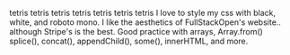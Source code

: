 tetris tetris tetris tetris tetris tetris tetris
I love to style my css with black, white, and roboto mono. I like the aesthetics of FullStackOpen's website.. although Stripe's is the best.
Good practice with arrays, Array.from() splice(), concat(), appendChild(), some(), innerHTML, and more.
